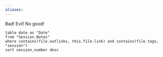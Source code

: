 ```yaml
---
aliases: 
---
```

Bad! Evil! No good!


```dataview
table date as "Date"
from "Session_Notes"
where contains(file.outlinks, this.file.link) and contains(file.tags, "session")
sort session_number desc
```
